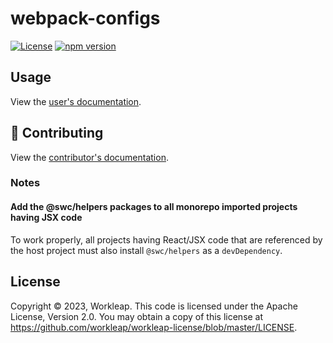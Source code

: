 # webpack-configs

[![License](https://img.shields.io/badge/License-Apache_2.0-blue.svg)](../../LICENSE)
[![npm version](https://img.shields.io/npm/v/@workleap/webpack-configs)](https://www.npmjs.com/package/@workleap/webpack-configs)

## Usage

View the [user's documentation](https://workleap.github.io/wl-web-configs/).

## 🤝 Contributing

View the [contributor's documentation](../../CONTRIBUTING.md).

### Notes

#### Add the @swc/helpers packages to all monorepo imported projects having JSX code

To work properly, all projects having React/JSX code that are referenced by the host project must also install `@swc/helpers` as a `devDependency`.

## License

Copyright © 2023, Workleap. This code is licensed under the Apache License, Version 2.0. You may obtain a copy of this license at https://github.com/workleap/workleap-license/blob/master/LICENSE.
